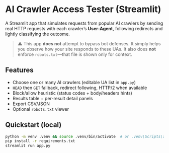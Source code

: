 # AI Crawler Access Tester (Streamlit)

A Streamlit app that simulates requests from popular AI crawlers by sending real HTTP requests with each crawler’s **User-Agent**, following redirects and lightly classifying the outcome.

> ⚠️ This app **does not** attempt to bypass bot defenses. It simply helps you observe how your site responds to these UAs. It also does **not** enforce `robots.txt`—that file is shown only for context.

## Features
- Choose one or many AI crawlers (editable UA list in `app.py`)
- `HEAD` then `GET` fallback, redirect following, HTTP/2 when available
- Block/allow heuristic (status codes + body/headers hints)
- Results table + per-result detail panels
- Export CSV/JSON
- Optional `robots.txt` viewer

## Quickstart (local)
```bash
python -m venv .venv && source .venv/bin/activate  # or .venv\Scripts\activate on Windows
pip install -r requirements.txt
streamlit run app.py
